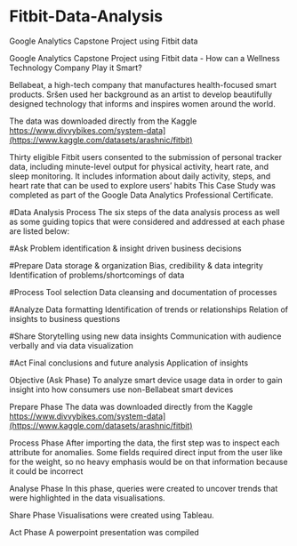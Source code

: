 # Fitbit-Data-Analysis
Google Analytics Capstone Project using Fitbit data

Google Analytics Capstone Project using Fitbit data - How can a Wellness Technology Company Play it Smart?

Bellabeat, a high-tech company that manufactures health-focused smart products. Sršen used her background as an artist to develop beautifully designed technology that informs and inspires women around the world.

The data was downloaded directly from the Kaggle https://www.divvybikes.com/system-data](https://www.kaggle.com/datasets/arashnic/fitbit)

Thirty eligible Fitbit users consented to the submission of personal tracker data, including minute-level output for physical activity, heart rate, and sleep monitoring. It includes information about daily activity, steps, and heart rate that can be used to explore users’ habits
This Case Study was completed as part of the Google Data Analytics Professional Certificate.

#Data Analysis Process The six steps of the data analysis process as well as some guiding topics that were considered and addressed at each phase are listed below:

#Ask Problem identification & insight driven business decisions

#Prepare Data storage & organization Bias, credibility & data integrity Identification of problems/shortcomings of data

#Process Tool selection Data cleansing and documentation of processes

#Analyze Data formatting Identification of trends or relationships Relation of insights to business questions

#Share Storytelling using new data insights Communication with audience verbally and via data visualization

#Act Final conclusions and future analysis Application of insights

Objective (Ask Phase)
To analyze smart device usage data in order to gain insight into how consumers use non-Bellabeat smart
devices

Prepare Phase
The data was downloaded directly from the Kaggle https://www.divvybikes.com/system-data](https://www.kaggle.com/datasets/arashnic/fitbit)

Process Phase
After importing the data, the first step was to inspect each attribute for anomalies. Some fields required direct input from the user like for the weight, so no heavy emphasis would be on that information because it could be incorrect

Analyse Phase
In this phase, queries were created to uncover trends that were highlighted in the data visualisations.

Share Phase
Visualisations were created using Tableau. 

Act Phase
A powerpoint presentation was compiled 
